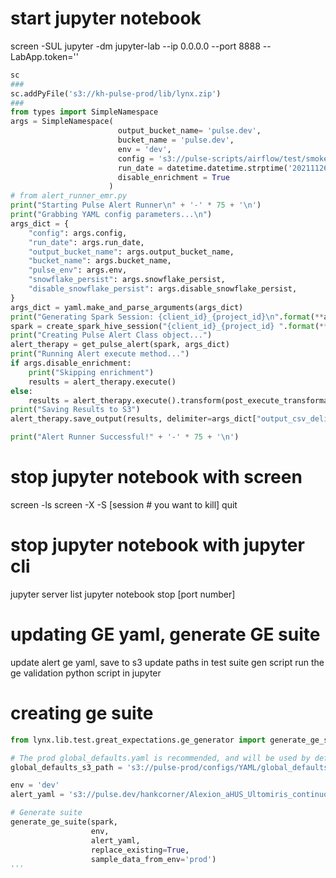# start jupyter notebook
screen -SUL jupyter -dm jupyter-lab --ip 0.0.0.0 --port 8888 --LabApp.token=''
```python 
sc 
###
sc.addPyFile('s3://kh-pulse-prod/lib/lynx.zip')
###
from types import SimpleNamespace
args = SimpleNamespace(
                        output_bucket_name= 'pulse.dev',
                        bucket_name = 'pulse.dev',
                        env = 'dev',
                        config = 's3://pulse-scripts/airflow/test/smoke_test.yaml', # this is the yaml file that defines an alert.
                        run_date = datetime.datetime.strptime('20211126', '%Y%m%d').date(),
                        disable_enrichment = True
                      )
# from alert_runner_emr.py
print("Starting Pulse Alert Runner\n" + '-' * 75 + '\n')
print("Grabbing YAML config parameters...\n")
args_dict = {
    "config": args.config,
    "run_date": args.run_date,
    "output_bucket_name": args.output_bucket_name,
    "bucket_name": args.bucket_name,
    "pulse_env": args.env,
    "snowflake_persist": args.snowflake_persist,
    "disable_snowflake_persist": args.disable_snowflake_persist,
}
args_dict = yaml.make_and_parse_arguments(args_dict)
print("Generating Spark Session: {client_id}_{project_id}\n".format(**args_dict) + '-' * 75 + '\n')
spark = create_spark_hive_session("{client_id}_{project_id} ".format(**args_dict))
print("Creating Pulse Alert Class object...")
alert_therapy = get_pulse_alert(spark, args_dict)
print("Running Alert execute method...")
if args.disable_enrichment:
    print("Skipping enrichment")
    results = alert_therapy.execute()
else:
    results = alert_therapy.execute().transform(post_execute_transformation(spark, alert_therapy.config))
print("Saving Results to S3")
alert_therapy.save_output(results, delimiter=args_dict["output_csv_delimiter"])

print("Alert Runner Successful!" + '-' * 75 + '\n')
```


# stop jupyter notebook with screen
screen -ls
screen -X -S [session # you want to kill] quit

# stop jupyter notebook with jupyter cli
jupyter server list
jupyter notebook stop [port number]

# updating GE yaml, generate GE suite
update alert ge yaml,
save to s3
update paths in test suite gen script
run the ge validation python script in jupyter


# creating ge suite

```python
from lynx.lib.test.great_expectations.ge_generator import generate_ge_suite

# The prod global_defaults.yaml is recommended, and will be used by default
global_defaults_s3_path = 's3://pulse-prod/configs/YAML/global_defaults.yaml'

env = 'dev'
alert_yaml = 's3://pulse.dev/hankcorner/Alexion_aHUS_Ultomiris_continuous_therapy_combined_alert.yaml'

# Generate suite
generate_ge_suite(spark, 
                  env,
                  alert_yaml, 
                  replace_existing=True, 
                  sample_data_from_env='prod')
'''